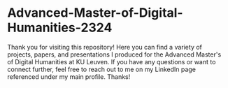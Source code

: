 # Advanced-Master-of-Digital-Humanities-2324
Thank you for visiting this repository! Here you can find a variety of projects, papers, and presentations I produced for the Advanced Master's of Digital Humanities at KU Leuven. If you have any questions or want to connect further, feel free to reach out to me on my LinkedIn page referenced under my main profile. Thanks!
